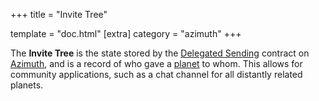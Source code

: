 +++ title = "Invite Tree"

template = "doc.html" [extra] category = "azimuth" +++

The **Invite Tree** is the state stored by the [Delegated
Sending](/docs/glossary/delegated-sending) contract on
[Azimuth](/docs/glossary/azimuth), and is a record of who gave a
[planet](/docs/glossary/planet) to whom. This allows for community applications,
such as a chat channel for all distantly related planets.
